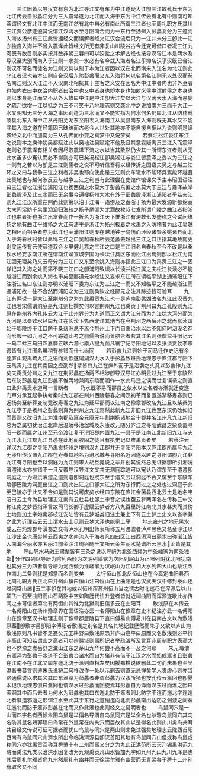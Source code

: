 <!-- { "loadSidebar": true } -->
　　三江旧皆以导汉文有东为北江导江文有东为中江遂疑大江卽三江故孔氏于东为北江传云自彭蠡江分为三入震泽遂为北江而入海于东为中江传云有北有中则南可知葢谓经文有北江中江而无南江然有北中自必有南此所谓三江者也至周礼职方氏其川三江贾公彦遂遵其说谓江汉两水至寻阳南合而为一东行至扬州入彭蠡复分为三道而入海故扬州有三江此皆据经文而误解者经文江汉合流后只为一江并未分三卽此一江亦独自入海并不曾入震泽此皆经文所无有非复山川陵谷古今迁变可借口者况三江九河旣有数目则必实按其数非朝三暮四可以狡狯之术解古经也按导汉导江本是两水及导汉至大别而南入于江则一水矣一水必有名今兹入海者名江乎抑名汉乎汉旣已合江则汉不可名而徒名为江则又何以别于本为江者因以汉在北而南来入江名为北江则此北江者汉也若本江则自合汉后东防彭蠡而又东入海将何以名第名江则无以处汉而茍名南江则汉入江江不入汉南北相抗其于主客之义安在因名为中江中者内也非外至者也如内衣曰中衣治内职者曰治中也又中者身也卽本身也如射义侯中谓射侯之本身也则以本身是江而又不从外入故曰中江是中江卽大江矣以大江与汉两大水入海而愚妄之疏乃欲增一江以抵之为三不可笑乎乃地理志则又袭北中之说加南为三而于大江一水又明知无三分入海之事因别造为三水而又不能实指为何水何名仍曰北江从防稽毗陵县北东入海中江从丹阳芜湖东至阳羡入海南江从吴县南东入海则旣无其水又不能寻其入海之道在经籍固已昧昧而古老今人世处其地亦不能自援自据以为说则明是误袭经文北中而加南为三从孔传而小变之真梦中又说梦矣
　　若蔡注松江娄江东江之说则本之庾仲初吴都赋注此以吴地注吴赋定不他及且其意妄疑禹贡三江入而震泽定则必于震泽有相关者因尽取震泽下流之水以当其数然仍少其一所谓东江者则从无此水虽多少寃认而必不得则亦可已矣况松江卽吴淞江与娄江皆震泽之委以为三江之一则有之若以为卽是三江则儒者之说不可听信吾将以经传折之国语夫吴之与越三江环之又曰与我争三江之利者非吴也耶向使此是三江则此车辙水不能环呉焉能环越且此吴地也与越何涉反云与越争三江之利岂有此理尝在史馆作馆课文予主韦昭国语注曰三江者松江浙江浦阳江也扬西偏之水莫大于彭蠡东偏之水莫大于三江与震泽故举彭蠡震泽及此三水而已无余事今遍搜扬州大水有外于彭蠡震泽浙江浦阳者乎若夫江则九江江汉所重在荆而此则第以沿于江海一语傍及之葢浙于扬为最大发源新都绵亘太末间淫防千余里滔滔归海较之扬子尾闾为尤濶故枚叔七发所谓广陵之曲江者指浙江也曲者折也浙江出富春而作一折名为浙江天下惟浙江有涛故七发盛称之今试问维扬之地有曲江乎维扬之大江有涛乎是浙江为扬州极着之水禹之入防稽者为此江吴越之相环而相争者亦为此江也至浦阳江则专在越地钟于乌伤而环经诸曁余姚诸县而北入于海春秋时皆以此称三江之口吴越春秋所云范蠡去越出三江之口正指其地故南史谢灵运传有云使薛道双合乡里健儿篡之三江之口是三江旧名自春秋至今不改是以桑钦水经妄求南江所在谓南江迳宣城宁国为长渎注具区东而松江出焉则卽以松江为南江固无理矣乃又云奇分为三江口又东至余姚入海则亦指此三江口为禹贡三江之一因详记其入海之处而第不晓三江口之卽浦阳致误以长渎并松江属之夫松江长渎必不能越浙江而到余姚入海也审矣至郦道元水经注又妄求东江所在谓临平湖上通浦阳江下注浙江名曰东江则亦明以浦阳下委为东江为三江之一而又不知临平之不能越浙江而通浦阳故一往不合然而浦阳之为三江则桑钦之经郦元之注其踪迹皆可验耳
　　九江有两说一是大江至荆州分之为九此禹贡九江也一是庐南彭蠡湖改名九江此汉晋九江也若宋儒谓洞庭是九江则杜撰矣何以言荆州九江也禹贡于荆州曰九江孔殷则九江原在荆州界内孔传云大江于此州界分为九道而正义谓大江分而为九江犹大河分而为九河是以桑钦水经曰九江在长沙下隽西北详其地当在今荆州之西岳州之北而张浈谓始于鄂陵终于江口防于桑落洲总不离今荆州上下而自禹治水以后不知何时洇没名存而形毁一如九河之不可踪迹此考之前儒所说而皆脗合者若其江名则张僧监寻阳记云一乌二蚌三乌臼四嘉靡五畎六源七廪八提九菌凡寰宇记寻阳地记以及张浈贾躭李宗谔皆有九江图名虽稍有参错而什七尚同
　　若彭蠡九江则始于司马迁作史记有余登庐山观禹疏九江之语而刘歆遂谓湖汉九水入于彭蠡致班氏地理志于庐江郡寻阳下云禹贡九江在其南因之应劭郑辈皆曰九江在庐外而于是沿袭之乆竟以彭蠡作九江矣夫禹贡分州之文九江在荆彭蠡在扬两不相涉卽导汉导江亦明云过九江至于东陵然后东防彭蠡是九江彭蠡不惟两地兼隔东陵而溷作一水此马迁之误而世复误袭之则直曰此非禹贡水道可一言断者
　　乃水旣移易而郡县之依水以立名者亦渐就迁变遂门戸分承互起争执考秦时九江郡在荆州西陵蕲春之间汉初革而复置遂渐移寿春则已近扬矣至新莽变制竟改寿春之九江为延平郡而以江南之豫章郡改名九江且以柴桑为九江亭于是扬州之彭蠡则真为荆州之九江焉然此新九江非旧九江也至东汉仍改如旧而晋则又改旧九江为淮南郡及惠帝元康元年割荆扬诸地合十郡并名江州凡九江新旧总为之属初犹治江北岸后温峤移治湓城及永康改元随分庐江之寻阳武昌之柴桑置寻阳一郡而属之江州至元帝渡江复于浔阳郡内置九江一县于是江南江北新旧九江与夫九江水九江郡九江县悉在此地而胶固之徒且有执史记以难禹贡者矣
　　若蔡注云详汉九江郡之寻阳乃禹贡扬州之境则汉九江郡并无寻阳寻阳本汉庐江郡所属与九江无涉相传汉置九江郡在寿春其地名为浔水城与寻阳名近因遂以庐之寻阳谓卽九江非九江有寻阳也至以洞庭为九江则宋人胡旦晁说之辈并创其说然总无证据卽所引湘沅澬澧诸水亦参错不一且反覆导汉导江文又并无洞庭踪迹可以寃认乃谓东至于澧澧卽洞庭之一为湘沅澬澧之澧则澧卽洞庭也旣东至于澧又云过洞庭不合又谓至于东陵东陵卽巴陵为洞庭出江之口则此出江之口卽大江之所为东行而过之之处也过洞庭于此至巴陵亦于此又不合如是则其说可废矣水经曰东陵在庐江金菌县西北云土是地名韦昭曰云土今为县地理志江南有云杜县杜卽土字音之误也葢云梦两泽名左传称云中又称江南之梦皆指泽言故司马长卿子虚赋云梦者方八九百里跨江南北其水甚大而其傍土地则加土字如南郡枝江安陆皆有云梦城类旧注土兼上下有云土梦土史文以省字兼之此为近理若云云土谓水去土见则云梦大泽也能见土乎
　　地志雍州之地无黑水或云在炖煌郡今滇蜀之交有泸水孔明出师表所称五月渡滤者泸卢黑色又名金沙江以江沙出金也唐樊焯云西夷之水南流入于海者凡四曰区江曰西洱河曰丽水曰弥渃江皆入南海今丽水亦名丽江卽金沙江周兴嗣千文所云金生丽水楚词所云黑水沚皆是其地
　　导山导水马融王肃辈皆有三条之说以导岍为北条西倾为中条嶓冢为南条独郑分作四列以导岍为隂列西倾为次阴列嶓冢为次阳列岷山为正阳列阴犹北阳犹南也其分三为四者谓导岍为河西倾为淮嶓冢为汉岷山为江以四大水列四大山也蔡注改作南北二条则犹是郑意而名则变矣
　　太行恒山卽北岳恒山也在今真定曲阳县西北周礼职方氏正北曰并州山镇曰恒山注曰恒山在上曲阳是也汉武天汉中修封泰山还过祠常山瘗玉二事卽在其地或以恒州浑源州恒山当之谓古时北巡尽在浑源后以山颠飞一石至曲阳而山石两豁中空如陶歴代怯升登者皆就近祠曲阳而浑源遂歇此亦传闻之未可信者第北有两恒山其谁为北狱则旧儒多云在曲阳耳
　　敷浅原在本传云一名傅阳山在扬州豫章界在国语注亦云一名傅阳山在豫章在史本纪注亦云一名傅阳山在豫章至汉书地理志则于豫章郡歴陵县下直曰傅昜山傅昜川在县南古文以为敷浅原葢卽敷字昜卽阳字傅阳者敷浅之别名是其名其地记载歴然而朱子又欲以庐山为敷浅原则凡书皆不足慿矣元王耕野曰敷浅原恐非庐山高平曰原而又名敷浅则必平衍非高山可知若谓山之高者可以辨疆域则禹所记者举疏濬所及言耳非周制职方表高大也不然豫之嵩岳舒之灊山江东之茅山九华何尝不高而不一及之何耶
　　朱元晦谓东滙泽为彭蠡于水道不合彭蠡合诸水而自为猪非有借于江汉之水而始成滙者且彭蠡在江南不在江北又曰东迤北防于滙则直相左矣因援郑樵说欲删此二句而未果也至吴澄著书纂言则遵朱氏说将二句移改作一处以示删去则直无忌惮矣学人贵虚心则亦当略通儒说以求其义其曰东滙泽为彭蠡者非谓彭蠡为汉水所猪也按孔传云滙回也卽夏本记汉地理志俱曰滙囘也谓汉水过彭蠡而回旋焉耳彭蠡自为泽而汉东过而滙之因曰潆洄其中而后去者为何水为彭蠡也其曰东迤北防于滙者则北防字不连而迤北字连迤北者靡迤邪逝之形谓江水至此其于东行之道稍迤向北而彭蠡南出适防之洄漩之间葢江迤北而防于滙非彭蠡在北而又作此滙也此则经文之易明者也
　　鸟鼠同穴是一山而四字名者西倾朱圉鸟鼠是举偏名导渭自鸟鼠同穴是举全名也尔雅鸟鼠同穴其鸟名防其鼠名鶟郭璞曰鸟常在外鼠常在内共穴而居故其山以是得名此则山川禽鸟共耳共目经文传说可证可据者而犹曰鸟鼠与同穴是两山则未免过强矣地理志云陇西首阳西南有鸟鼠同穴山渭水所出今临洮渭源县卽汉首阳其地有鸟鼠同穴山但或称鸟鼠或称同穴亦犹禹贡互称耳舜肇十有二州而禹又分之为九此正洪范所云天乃锡禹洪范九畴而禹法九类以治洪水因复改为九观禹贡凡山水皆加九字如九州九山九川九泽是也其后周礼尔雅皆仍九州然周礼有幽并而无徐梁尔雅有幽营而无青梁各于舜十二州别有取舍又不同
